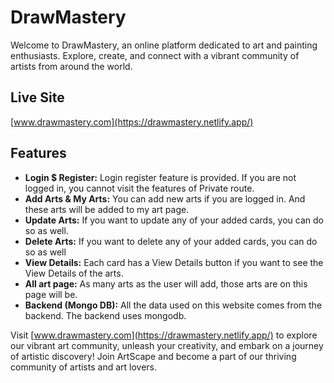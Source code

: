 # DrawMastery

Welcome to DrawMastery, an online platform dedicated to art and painting enthusiasts. Explore, create, and connect with a vibrant community of artists from around the world.

## Live Site

[www.drawmastery.com](https://drawmastery.netlify.app/)

## Features

- **Login $ Register:** Login register feature is provided. If you are not logged in, you cannot visit the features of Private route.
- **Add Arts & My Arts:** You can add new arts if you are logged in. And these arts will be added to my art page.
- **Update Arts:** If you want to update any of your added cards, you can do so as well.
- **Delete Arts:** If you want to delete any of your added cards, you can do so as well
- **View Details:** Each card has a View Details button if you want to see the View Details of the arts.
- **All art page:** As many arts as the user will add, those arts are on this page
  will be.
- **Backend (Mongo DB):** All the data used on this website comes from the backend. The backend uses mongodb.

Visit [www.drawmastery.com](https://drawmastery.netlify.app/) to explore our vibrant art community, unleash your creativity, and embark on a journey of artistic discovery! Join ArtScape and become a part of our thriving community of artists and art lovers.
